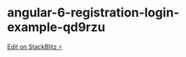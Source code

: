 # angular-6-registration-login-example-qd9rzu

[Edit on StackBlitz ⚡️](https://stackblitz.com/edit/angular-6-registration-login-example-qd9rzu)